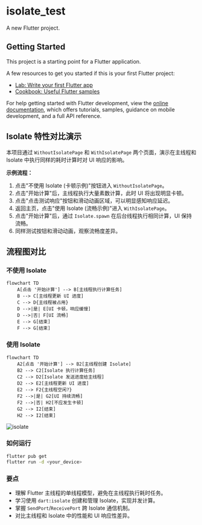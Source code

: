 # isolate_test

A new Flutter project.

## Getting Started

This project is a starting point for a Flutter application.

A few resources to get you started if this is your first Flutter project:

- [Lab: Write your first Flutter app](https://docs.flutter.dev/get-started/codelab)
- [Cookbook: Useful Flutter samples](https://docs.flutter.dev/cookbook)

For help getting started with Flutter development, view the
[online documentation](https://docs.flutter.dev/), which offers tutorials,
samples, guidance on mobile development, and a full API reference.

## Isolate 特性对比演示

本项目通过 `WithoutIsolatePage` 和 `WithIsolatePage` 两个页面，演示在主线程和 Isolate 中执行同样的耗时计算时对 UI 响应的影响。

**示例流程：**
1. 点击"不使用 Isolate (卡顿示例)"按钮进入 `WithoutIsolatePage`。
2. 点击"开始计算"后，主线程执行大量素数计算，此时 UI 将出现明显卡顿。
3. 点击"点击测试响应"按钮和滑动动画区域，可以明显感知响应延迟。
4. 返回主页，点击"使用 Isolate (流畅示例)"进入 `WithIsolatePage`。
5. 点击"开始计算"后，通过 `Isolate.spawn` 在后台线程执行相同计算，UI 保持流畅。
6. 同样测试按钮和滑动动画，观察流畅度差异。

## 流程图对比

### 不使用 Isolate
```mermaid
flowchart TD
    A[点击 '开始计算'] --> B[主线程执行计算任务]
    B --> C[主线程更新 UI 进度]
    C --> D{主线程被占用}
    D -->|是| E[UI 卡顿，响应缓慢]
    D -->|否| F[UI 流畅]
    E --> G[结束]
    F --> G[结束]
```

### 使用 Isolate
```mermaid
flowchart TD
    A2[点击 '开始计算'] --> B2[主线程创建 Isolate]
    B2 --> C2[Isolate 执行计算任务]
    C2 --> D2[Isolate 发送进度给主线程]
    D2 --> E2[主线程更新 UI 进度]
    E2 --> F2{主线程空闲?}
    F2 -->|是| G2[UI 持续流畅]
    F2 -->|否| H2[不应发生卡顿]
    G2 --> I2[结束]
    H2 --> I2[结束]
```
![isolate](https://github.com/lizy-coding/flutter_study/blob/master/isolate_test/isolate.gif)

### 如何运行
```bash
flutter pub get
flutter run -d <your_device>
```

### 要点
- 理解 Flutter 主线程的单线程模型，避免在主线程执行耗时任务。
- 学习使用 `dart:isolate` 创建和管理 Isolate，实现并发计算。
- 掌握 `SendPort`/`ReceivePort` 跨 Isolate 通信机制。
- 对比主线程和 Isolate 中的性能和 UI 响应性差异。

